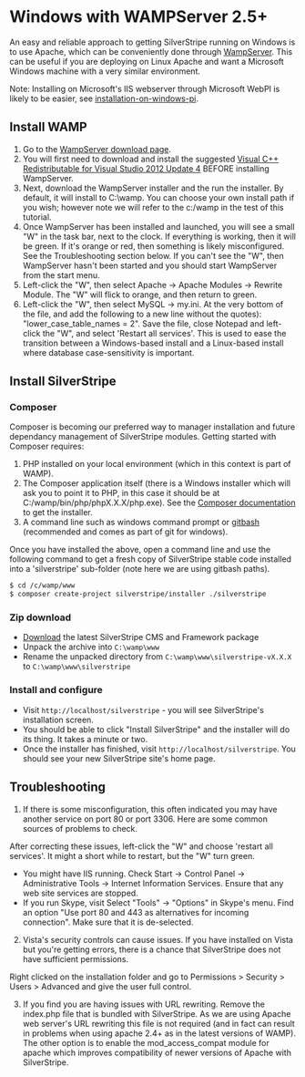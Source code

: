 # Windows with WAMPServer 2.5+

An easy and reliable approach to getting SilverStripe running on Windows is to use Apache, which can be conveniently
done through [WampServer](http://www.wampserver.com/en/). This can be useful if you are deploying on Linux Apache and
want a Microsoft Windows machine with a very similar environment.

Note: Installing on Microsoft's IIS webserver through Microsoft WebPI is likely to be easier, see
[installation-on-windows-pi](windows-pi).

## Install WAMP

1. Go to the [WampServer download page](http://www.wampserver.com/en/#download-wrapper).
2. You will first need to download and install the suggested [Visual C++ Redistributable for Visual Studio 2012 Update 4](http://www.microsoft.com/en-us/download/details.aspx?id=30679#) BEFORE installing WampServer.
3. Next, download the WampServer installer and the run the installer.  By default, it will install to C:\wamp.  You can choose your own install path if you wish; however note we will refer to the c:/wamp in the test of this tutorial.
4. Once WampServer has been installed and launched, you will see a small "W" in the task bar, next to
the clock.  If everything is working, then it will be green.  If it's orange or red, then something is likely misconfigured. See the Troubleshooting section below. If you can't see the "W", then WampServer hasn't been started and you should start WampServer from the start menu.
5. Left-click the "W", then select Apache -> Apache Modules -> Rewrite Module.  The "W" will flick to orange, and
then return to green.
6. Left-click the "W", then select MySQL -> my.ini. At the very bottom of the file, and add the following to a new line  without the quotes): "lower_case_table_names = 2". Save the file, close Notepad and left-click the "W", and
select 'Restart all services'. This is used to ease the transition between a Windows-based install and a Linux-based
install where database case-sensitivity is important.

## Install SilverStripe
### Composer
Composer is becoming our preferred way to manager installation and future dependancy management of SilverStripe modules. Getting started with Composer requires:
1. PHP installed on your local environment (which in this context is part of WAMP).
2. The Composer application itself (there is a Windows installer which will ask you to point it to PHP, in this case it should be at C:/wamp/bin/php/phpX.X.X/php.exe). 
See the [Composer documentation](https://getcomposer.org/doc/00-intro.md#installation-windows) to get the installer.
3. A command line such as windows command prompt or [gitbash](http://git-scm.com/download/win) (recommended and comes as part of git for windows).

Once you have installed the above, open a command line and use the following command to get a fresh copy of SilverStripe stable code installed into a 'silverstripe' sub-folder (note here we are using gitbash paths).

```bash
$ cd /c/wamp/www
$ composer create-project silverstripe/installer ./silverstripe
```

### Zip download
* [Download](http://silverstripe.org/stable-download) the latest SilverStripe CMS and Framework package
* Unpack the archive into `C:\wamp\www`
* Rename the unpacked directory from `C:\wamp\www\silverstripe-vX.X.X` to `C:\wamp\www\silverstripe`
 
### Install and configure
*  Visit `http://localhost/silverstripe` - you will see SilverStripe's installation screen.
* You should be able to click "Install SilverStripe" and the installer will do its thing.  It takes a minute or two.
* Once the installer has finished, visit `http://localhost/silverstripe`. You should see your new SilverStripe site's
home page.

## Troubleshooting
1. If there is some misconfiguration, this often indicated you may have another service on port 80 or port 3306. Here are some common sources of problems to check.  

After correcting these issues, left-click the "W" and choose 'restart all services'. It might a short while to restart, but the "W" turn green.

* You might have IIS running.  Check Start -> Control Panel -> Administrative Tools -> Internet Information
Services. Ensure that any web site services are stopped.
* If you run Skype, visit Select "Tools" -> "Options" in Skype's menu. Find an option "Use port 80 and 443 as
alternatives for incoming connection".  Make sure that it is de-selected.

2. Vista's security controls can cause issues. If you have installed on Vista but you're getting errors, there is a chance that SilverStripe does not have sufficient permissions.

Right clicked on the installation folder and go to Permissions > Security > Users > Advanced and give the user full
control. 

3. If you find you are having issues with URL rewriting. Remove the index.php file that is bundled with SilverStripe. As we are using Apache web server's URL rewriting this file is not required (and in fact can result in problems when using apache 2.4+ as in the latest versions of WAMP). The other option is to enable the mod_access_compat module for apache which improves compatibility of newer versions of Apache with SilverStripe. 